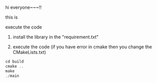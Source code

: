 hi everyone~~~!!

this is 

execute the code 
1. install the library in the "requirement.txt"

2. execute the code (if you have error in cmake then you change the CMakeLists.txt)
```cpp
cd build
cmake ..
make
./main